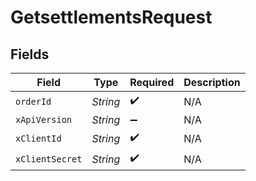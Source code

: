 # GetsettlementsRequest


## Fields

| Field              | Type               | Required           | Description        |
| ------------------ | ------------------ | ------------------ | ------------------ |
| `orderId`          | *String*           | :heavy_check_mark: | N/A                |
| `xApiVersion`      | *String*           | :heavy_minus_sign: | N/A                |
| `xClientId`        | *String*           | :heavy_check_mark: | N/A                |
| `xClientSecret`    | *String*           | :heavy_check_mark: | N/A                |